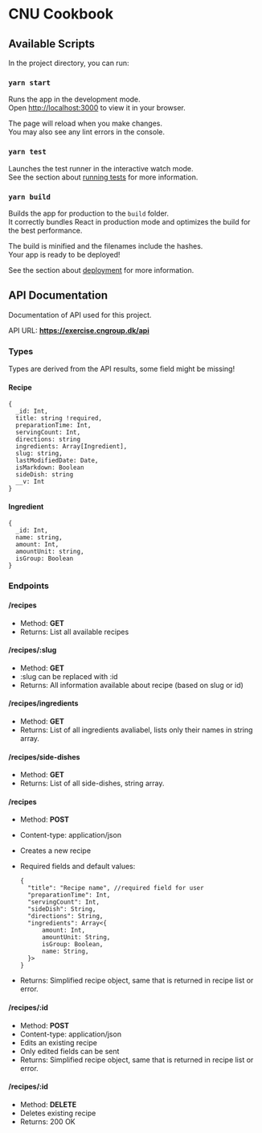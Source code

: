 # CNU Cookbook

## Available Scripts

In the project directory, you can run:

### `yarn start`

Runs the app in the development mode.\
Open [http://localhost:3000](http://localhost:3000) to view it in your browser.

The page will reload when you make changes.\
You may also see any lint errors in the console.

### `yarn test`

Launches the test runner in the interactive watch mode.\
See the section about [running tests](https://facebook.github.io/create-react-app/docs/running-tests) for more information.

### `yarn build`

Builds the app for production to the `build` folder.\
It correctly bundles React in production mode and optimizes the build for the best performance.

The build is minified and the filenames include the hashes.\
Your app is ready to be deployed!

See the section about [deployment](https://facebook.github.io/create-react-app/docs/deployment) for more information.

## API Documentation

Documentation of API used for this project.

API URL: **https://exercise.cngroup.dk/api**

### Types

Types are derived from the API results, some field might be missing!

#### Recipe

```
{
  _id: Int,
  title: string !required,
  preparationTime: Int,
  servingCount: Int,
  directions: string
  ingredients: Array[Ingredient],
  slug: string,
  lastModifiedDate: Date,
  isMarkdown: Boolean
  sideDish: string
  __v: Int
}
```

#### Ingredient

```
{
  _id: Int,
  name: string,
  amount: Int,
  amountUnit: string,
  isGroup: Boolean
}
```

### Endpoints

#### /recipes

- Method: **GET**
- Returns: List all available recipes

#### /recipes/:slug

- Method: **GET**
- :slug can be replaced with :id
- Returns: All information available about recipe (based on slug or id)

#### /recipes/ingredients

- Method: **GET**
- Returns: List of all ingredients avaliabel, lists only their names in string array.

#### /recipes/side-dishes

- Method: **GET**
- Returns: List of all side-dishes, string array.

#### /recipes

- Method: **POST**
- Content-type: application/json
- Creates a new recipe
- Required fields and default values:

  ```
  {
    "title": "Recipe name", //required field for user
    "preparationTime": Int,
    "servingCount": Int,
    "sideDish": String,
    "directions": String,
    "ingredients": Array<{
        amount: Int,
        amountUnit: String,
        isGroup: Boolean,
        name: String,
    }>
  }
  ```

- Returns: Simplified recipe object, same that is returned in recipe list or error.

#### /recipes/:id

- Method: **POST**
- Content-type: application/json
- Edits an existing recipe
- Only edited fields can be sent
- Returns: Simplified recipe object, same that is returned in recipe list or error.

#### /recipes/:id

- Method: **DELETE**
- Deletes existing recipe
- Returns: 200 OK

